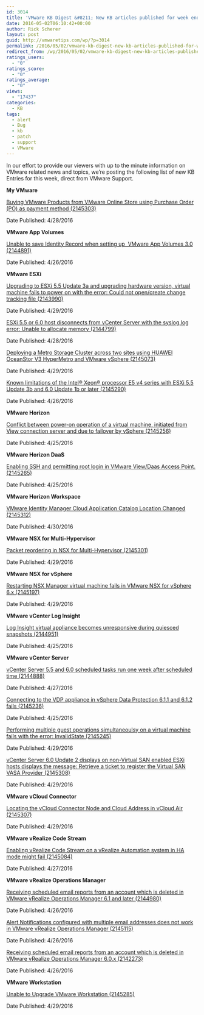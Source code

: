 ```yaml
---
id: 3014
title: 'VMware KB Digest &#8211; New KB articles published for week ending 4/30/16'
date: 2016-05-02T06:10:42+00:00
author: Rick Scherer
layout: post
guid: http://vmwaretips.com/wp/?p=3014
permalink: /2016/05/02/vmware-kb-digest-new-kb-articles-published-for-week-ending-43016/
redirect_from: /wp/2016/05/02/vmware-kb-digest-new-kb-articles-published-for-week-ending-43016/
ratings_users:
  - "0"
ratings_score:
  - "0"
ratings_average:
  - "0"
views:
  - "17437"
categories:
  - KB
tags:
  - alert
  - Bug
  - kb
  - patch
  - support
  - VMware
---
```

In our effort to provide our viewers with up to the minute information on VMware related news and topics, we&#8217;re posting the following list of new KB Entries for this week, direct from VMware Support.

<!--more-->

**My VMware**
  
[Buying VMware Products from VMware Online Store using Purchase Order (PO) as payment method (2145303)](http://vmw.re/1WCsAoK)
  
Date Published: 4/28/2016

**VMware App Volumes**
  
[Unable to save Identity Record when setting up  VMware App Volumes 3.0 (2144891)](http://vmw.re/1Z2Ohxl)
  
Date Published: 4/26/2016

**VMware ESXi**
  
[Upgrading to ESXi 5.5 Update 3a and upgrading hardware version, virtual machine fails to power on with the error: Could not open/create change tracking file (2143990)](http://vmw.re/1WCsAoN)
  
Date Published: 4/29/2016
  
[ESXi 5.5 or 6.0 host disconnects from vCenter Server with the syslog.log error: Unable to allocate memory (2144799)](http://vmw.re/1Z2OfFG)
  
Date Published: 4/28/2016
  
[Deploying a Metro Storage Cluster across two sites using HUAWEI OceanStor V3 HyperMetro and VMware vSphere (2145073)](http://vmw.re/1WCsygI)
  
Date Published: 4/29/2016
  
[Known limitations of the Intel® Xeon® processor E5 v4 series with ESXi 5.5 Update 3b and 6.0 Update 1b or later (2145290)](http://vmw.re/1Z2Ohxm)
  
Date Published: 4/26/2016

**VMware Horizon**
  
[Conflict between power-on operation of a virtual machine, initiated from View connection server and due to failover by vSphere (2145256)](http://vmw.re/1WCsAoO)
  
Date Published: 4/25/2016

**VMware Horizon DaaS**
  
[Enabling SSH and permitting root login in VMware View/Daas Access Point. (2145265)](http://vmw.re/1Z2Ohxo)
  
Date Published: 4/25/2016

**VMware Horizon Workspace**
  
[VMware Identity Manager Cloud Application Catalog Location Changed (2145312)](http://vmw.re/1WCsAoP)
  
Date Published: 4/30/2016

**VMware NSX for Multi-Hypervisor**
  
[Packet reordering in NSX for Multi-Hypervisor (2145301)](http://vmw.re/1Z2OfFJ)
  
Date Published: 4/29/2016

**VMware NSX for vSphere**
  
[Restarting NSX Manager virtual machine fails in VMware NSX for vSphere 6.x (2145197)](http://vmw.re/1WCsygK)
  
Date Published: 4/29/2016

**VMware vCenter Log Insight**
  
[Log Insight virtual appliance becomes unresponsive during quiesced snapshots (2144951)](http://vmw.re/1Z2OfFK)
  
Date Published: 4/25/2016

**VMware vCenter Server**
  
[vCenter Server 5.5 and 6.0 scheduled tasks run one week after scheduled time (2144888)](http://vmw.re/1WCsAoS)
  
Date Published: 4/27/2016
  
[Connecting to the VDP appliance in vSphere Data Protection 6.1.1 and 6.1.2 fails (2145236)](http://vmw.re/1Z2OfFL)
  
Date Published: 4/25/2016
  
[Performing multiple guest operations simultaneoulsy on a virtual machine fails with the error: InvalidState (2145245)](http://vmw.re/1WCsywY)
  
Date Published: 4/29/2016
  
[vCenter Server 6.0 Update 2 displays on non-Virtual SAN enabled ESXi hosts displays the message: Retrieve a ticket to register the Virtual SAN VASA Provider (2145308)](http://vmw.re/1Z2OfFM)
  
Date Published: 4/29/2016

**VMware vCloud Connector**
  
[Locating the vCloud Connector Node and Cloud Address in vCloud Air (2145307)](http://vmw.re/1WCsywZ)
  
Date Published: 4/29/2016

**VMware vRealize Code Stream**
  
[Enabling vRealize Code Stream on a vRealize Automation system in HA mode might fail (2145084)](http://vmw.re/1Z2Ohxp)
  
Date Published: 4/27/2016

**VMware vRealize Operations Manager**
  
[Receiving scheduled email reports from an account which is deleted in VMware vRealize Operations Manager 6.1 and later (2144980)](http://vmw.re/1WCsyx0)
  
Date Published: 4/26/2016
  
[Alert Notifications configured with multiple email addresses does not work in VMware vRealize Operations Manager (2145115)](http://vmw.re/1Z2OhND)
  
Date Published: 4/26/2016
  
[Receiving scheduled email reports from an account which is deleted in VMware vRealize Operations Manager 6.0.x (2142273)](http://vmw.re/1WCsyx1)
  
Date Published: 4/26/2016

**VMware Workstation**
  
[Unable to Upgrade VMware Workstation (2145285)](http://vmw.re/1Z2OfFN)
  
Date Published: 4/29/2016